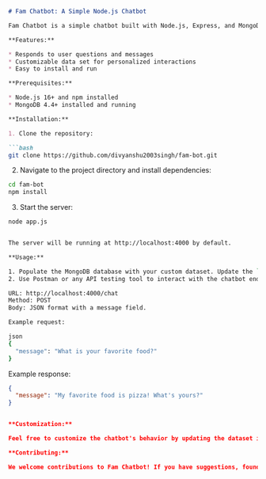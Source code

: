
```markdown
# Fam Chatbot: A Simple Node.js Chatbot

Fam Chatbot is a simple chatbot built with Node.js, Express, and MongoDB. It responds to user input based on a custom dataset stored in MongoDB.

**Features:**

* Responds to user questions and messages
* Customizable data set for personalized interactions
* Easy to install and run

**Prerequisites:**

* Node.js 16+ and npm installed
* MongoDB 4.4+ installed and running

**Installation:**

1. Clone the repository:

```bash
git clone https://github.com/divyanshu2003singh/fam-bot.git
```

2. Navigate to the project directory and install dependencies:

```bash
cd fam-bot
npm install
```

3. Start the server:

```bash
node app.js


The server will be running at http://localhost:4000 by default.

**Usage:**

1. Populate the MongoDB database with your custom dataset. Update the `initialData` array in `app.js` to include your questions and answers.
2. Use Postman or any API testing tool to interact with the chatbot endpoint:

URL: http://localhost:4000/chat
Method: POST
Body: JSON format with a message field.

Example request:

json
{
  "message": "What is your favorite food?"
}
```

Example response:

```json
{
  "message": "My favorite food is pizza! What's yours?"
}


**Customization:**

Feel free to customize the chatbot's behavior by updating the dataset in MongoDB. Add more questions and answers with different response styles to make Fam Chatbot your own!

**Contributing:**

We welcome contributions to Fam Chatbot! If you have suggestions, found a bug, or want to add new features, please open an issue or submit a pull request. See the CONTRIBUTING.md file for details.


